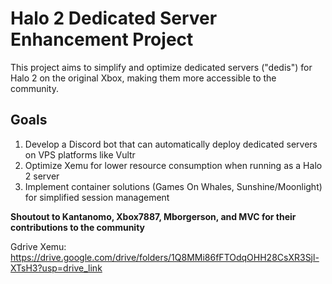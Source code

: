 # Halo 2 Dedicated Server Enhancement Project

This project aims to simplify and optimize dedicated servers ("dedis") for Halo 2 on the original Xbox, making them more accessible to the community.

## Goals

1. Develop a Discord bot that can automatically deploy dedicated servers on VPS platforms like Vultr
2. Optimize Xemu for lower resource consumption when running as a Halo 2 server
3. Implement container solutions (Games On Whales, Sunshine/Moonlight) for simplified session management

**Shoutout to Kantanomo, Xbox7887, Mborgerson, and MVC for their contributions to the community**

Gdrive Xemu: https://drive.google.com/drive/folders/1Q8MMi86fFTOdqOHH28CsXR3Sjl-XTsH3?usp=drive_link
